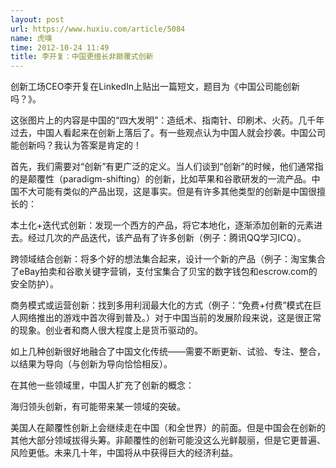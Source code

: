 ```yaml
---
layout: post
url: https://www.huxiu.com/article/5084
name: 虎嗅
time: 2012-10-24 11:49
title: 李开复：中国更擅长非颠覆式创新
---
```

创新工场CEO李开复在LinkedIn上贴出一篇短文，题目为《中国公司能创新吗？》。

这张图片上的内容是中国的“四大发明”：造纸术、指南针、印刷术、火药。几千年过去，中国人看起来在创新上落后了。有一些观点认为中国人就会抄袭。中国公司能创新吗？我认为答案是肯定的！

首先，我们需要对“创新”有更广泛的定义。当人们谈到“创新”的时候，他们通常指的是颠覆性（paradigm-shifting）的创新，比如苹果和谷歌研发的一流产品。中国不大可能有类似的产品出现，这是事实。但是有许多其他类型的创新是中国很擅长的：

本土化+迭代式创新：发现一个西方的产品，将它本地化，逐渐添加创新的元素进去。经过几次的产品迭代，该产品有了许多创新（例子：腾讯QQ学习ICQ）。

跨领域结合创新：将多个好的想法集合起来，设计一个新的产品（例子：淘宝集合了eBay拍卖和谷歌关键字营销，支付宝集合了贝宝的数字钱包和escrow.com的安全防护）。

商务模式或运营创新：找到多用利润最大化的方式（例子：“免费+付费”模式在巨人网络推出的游戏中首次得到普及。）对于中国当前的发展阶段来说，这是很正常的现象。创业者和商人很大程度上是货币驱动的。

如上几种创新很好地融合了中国文化传统——需要不断更新、试验、专注、整合，以结果为导向（与创新为导向恰恰相反）。

在其他一些领域里，中国人扩充了创新的概念：

海归领头创新，有可能带来某一领域的突破。

美国人在颠覆性创新上会继续走在中国（和全世界）的前面。但是中国会在创新的其他大部分领域拔得头筹。非颠覆性的创新可能没这么光鲜靓丽，但是它更普遍、风险更低。未来几十年，中国将从中获得巨大的经济利益。

